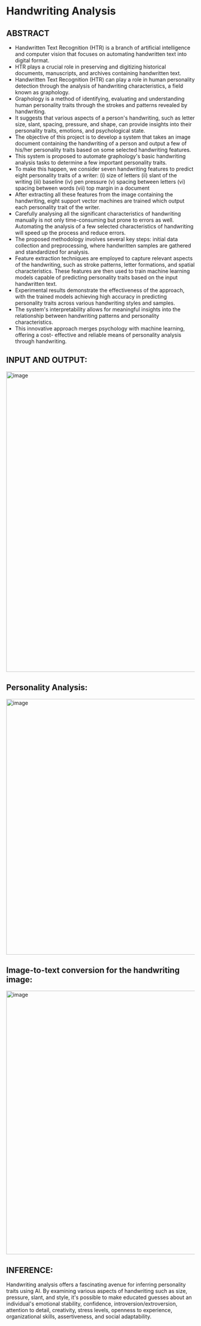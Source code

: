 # Handwriting Analysis
## ABSTRACT
- Handwritten Text Recognition (HTR) is a branch of artificial intelligence and computer vision that focuses on automating handwritten text into digital format.
- HTR plays a crucial role in preserving and digitizing historical documents, manuscripts, and archives containing handwritten text.
- Handwritten Text Recognition (HTR) can play a role in human personality detection through the analysis of handwriting characteristics, a field known as graphology.
- Graphology is a method of identifying, evaluating and understanding human personality traits through the strokes and patterns revealed by handwriting.
- It suggests that various aspects of a person's handwriting, such as letter size, slant, spacing, pressure, and shape, can provide insights into their personality traits, emotions, and psychological state.
- The objective of this project is to develop a system that takes an image document containing the handwriting of a person and output a few of his/her personality traits based on some selected handwriting features.
- This system is proposed to automate graphology's basic handwriting analysis tasks to determine a few important personality traits.
- To make this happen, we consider seven handwriting features to predict eight personality traits of a writer:
(i) size of letters
(ii) slant of the writing
(iii) baseline
(iv) pen pressure
(v) spacing between letters
(vi) spacing between words
(vii) top margin in a document
- After extracting all these features from the image containing the handwriting, eight support vector machines are trained which output each personality trait of the writer.
- Carefully analysing all the significant characteristics of handwriting manually is not only time-consuming but prone to errors as well. Automating the analysis of a few selected characteristics of handwriting will speed up the process and reduce errors.
- The proposed methodology involves several key steps: initial data collection and preprocessing, where handwritten samples are gathered and standardized for analysis.
- Feature extraction techniques are employed to capture relevant aspects of the handwriting, such as stroke patterns, letter formations, and spatial characteristics. These features are then used to train machine learning models capable of predicting personality traits based on the input handwritten text.
- Experimental results demonstrate the effectiveness of the approach, with the trained models achieving high accuracy in predicting personality traits across various handwriting styles and samples.
- The system's interpretability allows for meaningful insights into the relationship between handwriting patterns and personality characteristics.
- This innovative approach merges psychology with machine learning, offering a cost- effective and reliable means of personality analysis through handwriting.

## INPUT AND OUTPUT:



<img width="800" alt="image" src="https://github.com/Swetha-ramasamy/Handwriting-analysis/assets/114848572/d2c3282d-846d-4fa5-b354-e9a8375700e9">



## Personality Analysis:


<img width="681" alt="image" src="https://github.com/Swetha-ramasamy/Handwriting-analysis/assets/114848572/53bb69c2-1ec9-4fa6-8afa-22eb1047088e">



## Image-to-text conversion for the handwriting image:



<img width="702" alt="image" src="https://github.com/Swetha-ramasamy/Handwriting-analysis/assets/114848572/6f3fd505-cd1b-485e-b477-3afc5ed2459a">


## INFERENCE:
Handwriting analysis offers a fascinating avenue for inferring personality traits using AI. By examining various aspects of handwriting such as size, pressure, slant, and style, it's possible to make educated guesses about an individual's emotional stability, confidence, introversion/extroversion, attention to detail, creativity, stress levels, openness to experience, organizational skills, assertiveness, and social adaptability.


